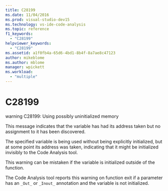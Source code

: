 ```yaml
---
title: C28199
ms.date: 11/04/2016
ms.prod: visual-studio-dev15
ms.technology: vs-ide-code-analysis
ms.topic: reference
f1_keywords:
  - "C28199"
helpviewer_keywords:
  - "C28199"
ms.assetid: a1f0fb4a-65d6-4bd1-8b4f-8a7ae8c47123
author: mikeblome
ms.author: mblome
manager: wpickett
ms.workload:
  - "multiple"
---
```

# C28199
warning C28199: Using possibly uninitialized memory

 This message indicates that the variable has had its address taken but no assignment to it has been discovered.

 The specified variable is being used without being explicitly initialized, but at some point its address was taken, indicating that it might be initialized invisibly to the Code Analysis tool.

 This warning can be mistaken if the variable is initialized outside of the function.

 The Code Analysis tool reports this warning on function exit if a parameter has an `_Out_` or `_Inout_` annotation and the variable is not initialized.